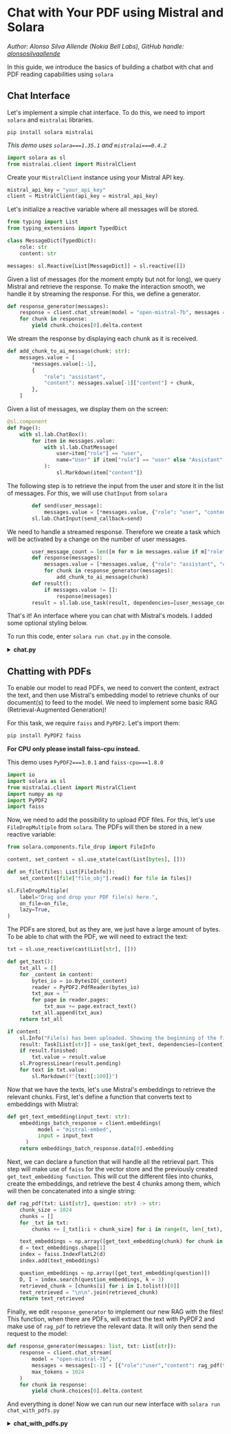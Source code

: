 # Chat with Your PDF using Mistral and Solara

*Author: Alonso Silva Allende (Nokia Bell Labs), GitHub handle: [alonsosilvaallende](https://github.com/alonsosilvaallende/)*

In this guide, we introduce the basics of building a chatbot with chat and PDF reading capabilities using `solara`

## Chat Interface

Let's implement a simple chat interface. To do this, we need to import `solara` and `mistralai` libraries.

```shell
pip install solara mistralai
```

*This demo uses `solara===1.35.1` and `mistralai===0.4.2`*

```py
import solara as sl
from mistralai.client import MistralClient
```

Create your `MistralClient` instance using your Mistral API key.

```py
mistral_api_key = "your_api_key"
client = MistralClient(api_key = mistral_api_key)
```

Let's initialize a reactive variable where all messages will be stored.

```py
from typing import List
from typing_extensions import TypedDict

class MessageDict(TypedDict):
    role: str
    content: str

messages: sl.Reactive[List[MessageDict]] = sl.reactive([])
```

Given a list of messages (for the moment empty but not for long), we query Mistral and retrieve the response. To make the interaction smooth, we handle it by streaming the response. For this, we define a generator.

```py
def response_generator(messages):
    response = client.chat_stream(model = "open-mistral-7b", messages = messages, max_tokens = 1024)
    for chunk in response:
        yield chunk.choices[0].delta.content
```

We stream the response by displaying each chunk as it is received.

```py
def add_chunk_to_ai_message(chunk: str):
    messages.value = [
        *messages.value[:-1],
        {
            "role": "assistant",
            "content": messages.value[-1]["content"] + chunk,
        },
    ]
```

Given a list of messages, we display them on the screen:

```py
@sl.component
def Page():
    with sl.lab.ChatBox():
        for item in messages.value:
            with sl.lab.ChatMessage(
                user=item["role"] == "user",
                name="User" if item["role"] == "user" else "Assistant"
            ):
                sl.Markdown(item["content"])
```

The following step is to retrieve the input from the user and store it in the list of messages. For this, we will use `ChatInput` from `solara`

```py
        def send(user_message):
            messages.value = [*messages.value, {"role": "user", "content": user_message}]
        sl.lab.ChatInput(send_callback=send)
```

We need to handle a streamed response. Therefore we create a task which will be activated by a change on the number of user messages.
```py
        user_message_count = len([m for m in messages.value if m["role"] == "user"])
        def response(messages):
            messages.value = [*messages.value, {"role": "assistant", "content": ""}]
            for chunk in response_generator(messages):
                add_chunk_to_ai_message(chunk)
        def result():
            if messages.value != []:
                response(messages)
        result = sl.lab.use_task(result, dependencies=[user_message_count])
```

That's it! An interface where you can chat with Mistral's models. I added some optional styling below.

To run this code, enter `solara run chat.py` in the console.

<details>
<summary><b>chat.py</b></summary>

```py
import solara as sl
from mistralai.client import MistralClient

mistral_api_key = "your_api_key"
client = MistralClient(api_key=mistral_api_key)

from typing import List
from typing_extensions import TypedDict

class MessageDict(TypedDict):
    role: str
    content: str

messages: sl.Reactive[List[MessageDict]] = sl.reactive([])

def response_generator(messages):
    response = client.chat_stream(model = "open-mistral-7b", messages = messages, max_tokens = 1024)
    for chunk in response:
        yield chunk.choices[0].delta.content

def add_chunk_to_ai_message(chunk: str):
    messages.value = [
        *messages.value[:-1],
        {
            "role": "assistant",
            "content": messages.value[-1]["content"] + chunk,
        },
    ]

@sl.component
def Page():
    user_message_count = len([m for m in messages.value if m["role"] == "user"])
    def send(user_message):
        messages.value = [*messages.value, {"role": "user", "content": user_message}]
    def response(messages):
        messages.value = [*messages.value, {"role": "assistant", "content": ""}]
        for chunk in response_generator(messages.value[:-1]):
            add_chunk_to_ai_message(chunk)
    def result():
        if messages.value != []:
            response(messages)
    result = sl.lab.use_task(result, dependencies=[user_message_count])
    with sl.Column(align="center"):
        with sl.lab.ChatBox(style={"position": "fixed", "overflow-y": "scroll","scrollbar-width": "none", "-ms-overflow-style": "none", "top": "0", "bottom": "10rem", "width": "60%"}):
            for item in messages.value:
                with sl.lab.ChatMessage(
                    user=item["role"] == "user",
                    name="User" if item["role"] == "user" else "Assistant"
                ):
                    sl.Markdown(item["content"])
        sl.lab.ChatInput(send_callback=send, style={"position": "fixed", "bottom": "3rem", "width": "70%"})
```

</details>

## Chatting with PDFs

To enable our model to read PDFs, we need to convert the content, extract the text, and then use Mistral's embedding model to retrieve chunks of our document(s) to feed to the model. We need to implement some basic RAG (Retrieval-Augmented Generation)!

For this task, we require `faiss` and `PyPDF2`. Let's import them:
```py
pip install PyPDF2 faiss
```

**For CPU only please install faiss-cpu instead.**

This demo uses `PyPDF2===3.0.1` and `faiss-cpu===1.8.0`
```py
import io
import solara as sl
from mistralai.client import MistralClient
import numpy as np
import PyPDF2
import faiss
```

Now, we need to add the possibility to upload PDF files. For this, let's use `FileDropMultiple` from `solara`. The PDFs will then be stored in a new reactive variable:

```py
from solara.components.file_drop import FileInfo

content, set_content = sl.use_state(cast(List[bytes], []))

def on_file(files: List[FileInfo]):
    set_content([file["file_obj"].read() for file in files])

sl.FileDropMultiple(
    label="Drag and drop your PDF file(s) here.",
    on_file=on_file,
    lazy=True,
)
```

The PDFs are stored, but as they are, we just have a large amount of bytes. To be able to chat with the PDF, we will need to extract the text:
```py
txt = sl.use_reactive(cast(List[str], []))

def get_text():
    txt_all = []
    for _content in content:
        bytes_io = io.BytesIO(_content)
        reader = PyPDF2.PdfReader(bytes_io)
        txt_aux = ""
        for page in reader.pages:
            txt_aux += page.extract_text()
        txt_all.append(txt_aux)
    return txt_all

if content:
    sl.Info("File(s) has been uploaded. Showing the beginning of the file(s)...")
    result: Task[List[str]] = use_task(get_text, dependencies=[content])
    if result.finished:
        txt.value = result.value
    sl.ProgressLinear(result.pending)
    for text in txt.value:
        sl.Markdown(f"{text[:100]}")
```

Now that we have the texts, let's use Mistral's embeddings to retrieve the relevant chunks. First, let's define a function that converts text to embeddings with Mistral:

```py
def get_text_embedding(input_text: str):
    embeddings_batch_response = client.embeddings(
          model = "mistral-embed",
          input = input_text
      )
    return embeddings_batch_response.data[0].embedding
```

Next, we can declare a function that will handle all the retrieval part. This step will make use of `faiss` for the vector store and the previously created `get_text_embedding function`. This will cut the different files into chunks, create the embeddings, and retrieve the best 4 chunks among them, which will then be concatenated into a single string:

```py
def rag_pdf(txt: List[str], question: str) -> str:
    chunk_size = 1024
    chunks = []
    for _txt in txt:
        chunks += [_txt[i:i + chunk_size] for i in range(0, len(_txt), chunk_size)]

    text_embeddings = np.array([get_text_embedding(chunk) for chunk in chunks])
    d = text_embeddings.shape[1]
    index = faiss.IndexFlatL2(d)
    index.add(text_embeddings)

    question_embeddings = np.array([get_text_embedding(question)])
    D, I = index.search(question_embeddings, k = 3)
    retrieved_chunk = [chunks[i] for i in I.tolist()[0]]
    text_retrieved = "\n\n".join(retrieved_chunk)
    return text_retrieved
```

Finally, we edit `response_generator` to implement our new RAG with the files! This function, when there are PDFs, will extract the text with PyPDF2 and make use of `rag_pdf` to retrieve the relevant data. It will only then send the request to the model:

```py
def response_generator(messages: list, txt: List[str]):
    response = client.chat_stream(
        model = "open-mistral-7b",
        messages = messages[:-1] + [{"role":"user","content": rag_pdf(txt, messages[-1]["content"]) + "\n\n" + messages[-1]["content"]}],
        max_tokens = 1024
    )
    for chunk in response:
        yield chunk.choices[0].delta.content
```

And everything is done! Now we can run our new interface with `solara run chat_with_pdfs.py`

<details>
<summary><b>chat_with_pdfs.py</b></summary>

```py
import io
import solara as sl
from mistralai.client import MistralClient
import numpy as np
import PyPDF2
import faiss
from solara.components.file_drop import FileInfo
from solara.lab import use_task, Task
from typing import List, cast
from typing_extensions import TypedDict

mistral_api_key = "your_api_key"
client = MistralClient(api_key = mistral_api_key)

def get_text_embedding(input_text: str):
    embeddings_batch_response = client.embeddings(
          model = "mistral-embed",
          input = input_text
      )
    return embeddings_batch_response.data[0].embedding

def rag_pdf(txt: List[str], question: str) -> str:
    chunk_size = 1024
    chunks = []
    for _txt in txt:
        chunks += [_txt[i:i + chunk_size] for i in range(0, len(_txt), chunk_size)]

    text_embeddings = np.array([get_text_embedding(chunk) for chunk in chunks])
    d = text_embeddings.shape[1]
    index = faiss.IndexFlatL2(d)
    index.add(text_embeddings)

    question_embeddings = np.array([get_text_embedding(question)])
    D, I = index.search(question_embeddings, k = 3)
    retrieved_chunk = [chunks[i] for i in I.tolist()[0]]
    text_retrieved = "\n\n".join(retrieved_chunk)
    return text_retrieved

class MessageDict(TypedDict):
    role: str
    content: str

messages: sl.Reactive[List[MessageDict]] = sl.reactive([])

def response_generator(messages: list, txt: List[str]):
    response = client.chat_stream(
        model = "open-mistral-7b", 
        messages = messages[:-1] + [{"role":"user","content": rag_pdf(txt, messages[-1]["content"]) + "\n\n" + messages[-1]["content"]}],
        max_tokens = 1024
    )
    for chunk in response:
        yield chunk.choices[0].delta.content

def add_chunk_to_ai_message(chunk: str):
    messages.value = [
        *messages.value[:-1],
        {
            "role": "assistant",
            "content": messages.value[-1]["content"] + chunk,
        },
    ]

@sl.component
def Page():
    with sl.Sidebar():
        content, set_content = sl.use_state(cast(List[bytes], []))
        filename, set_filename = sl.use_state(cast(List[str], []))
        txt = sl.use_reactive(cast(List[str], []))

        def on_file(files: List[FileInfo]):
            set_filename([file["name"] for file in files])
            set_content([file["file_obj"].read() for file in files])

        @solara.task
        def get_text(pdf_content):
            txt_all = []
            for _content in pdf_content:
                bytes_io = io.BytesIO(_content)
                reader = PyPDF2.PdfReader(bytes_io)
                txt_aux = ""
                for page in reader.pages:
                    txt_aux += page.extract_text()
                txt_all.append(txt_aux)
            return txt_all


        sl.FileDropMultiple(
            label="Drag and drop your PDF file(s) here.",
            on_file=on_file,
            lazy=True,
        )

        if content:
            sl.Info("File(s) has been uploaded. Showing the beginning of the file(s)...")
            result: Task[List[str]] = use_task(get_text, dependencies=[content])
            if result.finished:
                txt.value = result.value
            sl.ProgressLinear(result.pending)
            for text in txt.value:
                sl.Markdown(f"{text[:100]}")

    user_message_count = len([m for m in messages.value if m["role"] == "user"])
    def send(user_message):
        messages.value = [*messages.value, {"role": "user", "content": user_message}]
    def response(messages):
        messages.value = [*messages.value, {"role": "assistant", "content": ""}]
        for chunk in response_generator(messages.value[:-1], txt=txt.value):
            add_chunk_to_ai_message(chunk)
    def result():
        if messages.value != []:
            response(messages)
    result = sl.lab.use_task(result, dependencies=[user_message_count])

    with sl.Column(align="center"):
        with sl.lab.ChatBox(style={"position": "fixed", "overflow-y": "scroll","scrollbar-width": "none", "-ms-overflow-style": "none", "top": "0", "bottom": "10rem", "width": "60%"}):
            for item in messages.value:
                with sl.lab.ChatMessage(
                    user=item["role"] == "user",
                    name="User" if item["role"] == "user" else "Assistant"
                ):
                    sl.Markdown(item["content"])
            sl.lab.ChatInput(send_callback=send, style={"position": "fixed", "bottom": "3rem", "width": "60%"})
```

</details>
